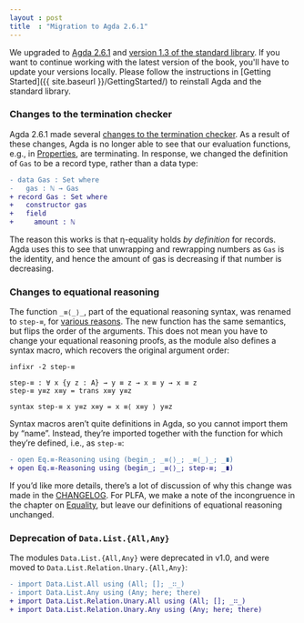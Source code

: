 ```yaml
---
layout : post
title  : "Migration to Agda 2.6.1"
---
```


We upgraded to [Agda 2.6.1](https://github.com/agda/agda/releases/tag/v2.6.1) and [version 1.3 of the standard library](https://github.com/agda/agda-stdlib/releases/tag/v1.3). If you want to continue working with the latest version of the book, you'll have to update your versions locally. Please follow the instructions in [Getting Started]({{ site.baseurl }}/GettingStarted/) to reinstall Agda and the standard library.

<!--more-->

### Changes to the termination checker

Agda 2.6.1 made several [changes to the termination checker][termination-checking]. As a result of these changes, Agda is no longer able to see that our evaluation functions, e.g., in [Properties][properties-eval], are terminating. In response, we changed the definition of `Gas` to be a record type, rather than a data type:

```diff
- data Gas : Set where
-   gas : ℕ → Gas
+ record Gas : Set where
+   constructor gas
+   field
+     amount : ℕ
```

The reason this works is that η-equality holds *by definition* for records. Agda uses this to see that unwrapping and rewrapping numbers as `Gas` is the identity, and hence the amount of gas is decreasing if that number is decreasing.

[termination-checking]: https://github.com/agda/agda/blob/master/doc/release-notes/2.6.1.md#termination-checking
[properties-eval]: https://plfa.github.io/Properties/#31408

### Changes to equational reasoning

The function `_≡⟨_⟩_`, part of the equational reasoning syntax, was renamed to `step-≡`, for [various reasons][step-≡]. The new function has the same semantics, but flips the order of the arguments. This does not mean you have to change your equational reasoning proofs, as the module also defines a syntax macro, which recovers the original argument order:

```
infixr -2 step-≡

step-≡ : ∀ x {y z : A} → y ≡ z → x ≡ y → x ≡ z
step-≡ y≡z x≡y = trans x≡y y≡z

syntax step-≡ x y≡z x≡y = x ≡⟨ x≡y ⟩ y≡z
```

Syntax macros aren’t quite definitions in Agda, so you cannot import them by “name”. Instead, they’re imported together with the function for which they’re defined, i.e., as `step-≡`:

```diff
- open Eq.≡-Reasoning using (begin_; _≡⟨⟩_; _≡⟨_⟩_; _∎)
+ open Eq.≡-Reasoning using (begin_; _≡⟨⟩_; step-≡; _∎)
```

If you’d like more details, there’s a lot of discussion of why this change was made in the [CHANGELOG][step-≡]. For PLFA, we make a note of the incongruence in the chapter on [Equality][equality-stdlib], but leave our definitions of equational reasoning unchanged.

[step-≡]: https://github.com/agda/agda-stdlib/blob/master/CHANGELOG/v1.3.md#changes-to-how-equational-reasoning-is-implemented
[equality-stdlib]: https://plfa.github.io/Equality/#standard-library

### Deprecation of `Data.List.{All,Any}`

The modules `Data.List.{All,Any}` were deprecated in v1.0,
and were moved to `Data.List.Relation.Unary.{All,Any}`:

```diff
- import Data.List.All using (All; []; _∷_)
- import Data.List.Any using (Any; here; there)
+ import Data.List.Relation.Unary.All using (All; []; _∷_)
+ import Data.List.Relation.Unary.Any using (Any; here; there)
```
